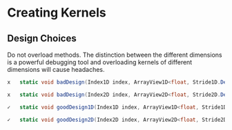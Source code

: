 ﻿# Creating Kernels

## Design Choices

Do not overload methods. The distinction between the different dimensions is a powerful debugging tool and overloading kernels of different dimensions will cause headaches.

```csharp
x	static void badDesign(Index1D index, ArrayView1D<float, Stride1D.Dense> data) { /* Do something */ }

x	static void badDesign(Index2D index, ArrayView2D<float, Stride2D.DenseX> data) { /* Do something */ }

✓	static void goodDesign1D(Index1D index, ArrayView1D<float, Stride1D.Dense> data) { /* Do something */ }

✓	static void goodDesign2D(Index2D index, ArrayView2D<float, Stride2D.DenseX> data) { /* Do something */ }
```